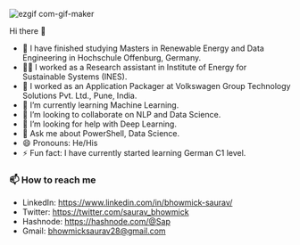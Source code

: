 ![ezgif com-gif-maker](https://user-images.githubusercontent.com/51038890/131240801-9d56151b-334d-44ea-9e10-187f9c7ae85f.gif)

Hi there 👋

<!--
**SauravBhowmick/SauravBhowmick** is a ✨ _special_ ✨ repository because its `README.md` (this file) appears on your GitHub profile.

Here are some ideas to get you started:
-->
- 📖 I have finished studying Masters in Renewable Energy and Data Engineering in Hochschule Offenburg, Germany.
- 🧑‍🔬 I worked as a Research assistant in Institute of Energy for Sustainable Systems (INES).
- 🔭 I worked as an Application Packager at Volkswagen Group Technology Solutions Pvt. Ltd., Pune, India.
- 🌱 I’m currently learning Machine Learning.
- 👯 I’m looking to collaborate on NLP and Data Science.
- 🤔 I’m looking for help with Deep Learning.
- 💬 Ask me about PowerShell, Data Science.
- 😄 Pronouns: He/His
- ⚡ Fun fact: I have currently started learning German C1 level.

### 📫 How to reach me

- LinkedIn: https://www.linkedin.com/in/bhowmick-saurav/
- Twitter: https://twitter.com/saurav_bhowmick
- Hashnode: https://hashnode.com/@Sap
- Gmail: bhowmicksaurav28@gmail.com
